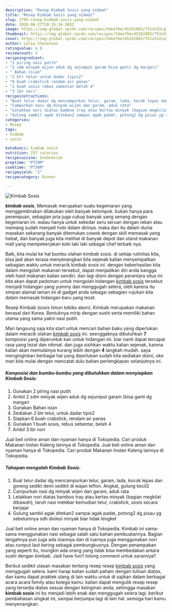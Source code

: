 ```yaml
---
description: "Resep Kimbab Sosis yang nikmat"
title: "Resep Kimbab Sosis yang nikmat"
slug: 2795-resep-kimbab-sosis-yang-nikmat
date: 2020-06-27T20:26:34.503Z
image: https://img-global.cpcdn.com/recipes/54ee76ec452b1083/751x532cq70/kimbab-sosis-foto-resep-utama.jpg
thumbnail: https://img-global.cpcdn.com/recipes/54ee76ec452b1083/751x532cq70/kimbab-sosis-foto-resep-utama.jpg
cover: https://img-global.cpcdn.com/recipes/54ee76ec452b1083/751x532cq70/kimbab-sosis-foto-resep-utama.jpg
author: Lelia Stevenson
ratingvalue: 4.9
reviewcount: 3
recipeingredient:
- "2 piring nasi putih"
- "2 sdm minyak wijen aduk dg sejumput garam bisa ganti dg margari"
- " Bahan isian"
- "2 btr telur untuk dadar tipis2"
- "6 buah crabstick rendam air panas"
- "1 buah sosis rebus sebentar belah 4"
- "3 lbr nori"
recipeinstructions:
- "Buat telur dadar dg mencampurkan telur, garam, lada, kocok lepas dan goreng sedikt demi sedikit di wajan teflon. Angkat, gulung kecil2"
- "Campurkan nasi dg minyak wijen dan garam, aduk rata"
- "Letakkan nori diatas bamboo tray atau kertas minyak (bagian megkilat dibawah), taruh nasi melebar kemudian telur, crabstick, sosis secara berjajar"
- "Gulung sambil agak ditekan2 sampai agak padat, potong2 dg pisau yg sebelumnya sdh diolesi minyak biar tidak lengket"
categories:
- Resep
tags:
- kimbab
- sosis

katakunci: kimbab sosis 
nutrition: 257 calories
recipecuisine: Indonesian
preptime: "PT29M"
cooktime: "PT36M"
recipeyield: "1"
recipecategory: Dinner

---
```



![Kimbab Sosis](https://img-global.cpcdn.com/recipes/54ee76ec452b1083/751x532cq70/kimbab-sosis-foto-resep-utama.jpg)

<b><i>kimbab sosis</i></b>, Memasak merupakan suatu kegemaran yang menggembirakan dilakukan oleh banyak kelompok. bukan hanya para perempuan, sebagian pria juga cukup banyak yang senang dengan kegemaran ini. walau hanya untuk sekedar seru seruan dengan rekan atau memang sudah menjadi hobi dalam dirinya. maka dari itu dalam dunia masakan sekarang banyak ditemukan cowok dengan skill memasak yang hebat, dan banyak juga kita melihat di banyak depot dan stand makanan mall yang mempekerjakan koki laki laki sebagai chef terbaik nya.

Baik, kita mulai ke hal bumbu olahan <i>kimbab sosis</i>. di setiap rutinitas kita, bisa jadi akan terasa menyenangkan bila sejenak kalian menyempatkan sebagian waktu untuk meracik kimbab sosis ini. dengan keberhasilan kita dalam mengolah makanan tersebut, dapat menjadikan diri anda bangga oleh hasil makanan kalian sendiri. dan lagi disini dengan perantara situs ini kita akan dapat pedoman untuk mengolah hidangan <u>kimbab sosis</u> tersebut menjadi hidangan yang yummy dan menggugah selera, oleh karena itu simpan alamat laman ini di gadget anda sebagai sebagian rujukan kita dalam memasak hidangan baru yang lezat.

Resep Kimbab (sosis timun tobiko abon). Kimbab merupakan makanan berasal dari Korea. Bentuknya mirip dengan sushi serta memiliki bahan utama yang sama yakni nasi putih.


Mari langsung saja kita start untuk mencari bahan baku yang diperlukan dalam meracik olahan <u><i>kimbab sosis</i></u> ini. seenggaknya dibutuhkan <b>7</b> komposisi yang diperuntuk kan untuk hidangan ini. biar nanti dapat tercapai rasa yang lezat dan nikmat. dan juga sisihkan waktu kalian sejenak, karena kalian akan memulainya kurang lebih dengan <b>4</b> langkah mudah. saya menginginkan berbagai hal yang diperlukan sudah kita sediakan disini, oke mari kita mulai dengan mencatat dulu bahan perlengkapan selanjutnya ini.

<!--inarticleads1-->

##### Komposisi dan bumbu-bumbu yang dibutuhkan dalam menyiapkan Kimbab Sosis:

1. Gunakan 2 piring nasi putih
1. Ambil 2 sdm minyak wijen aduk dg sejumput garam (bisa ganti dg margari
1. Gunakan  Bahan isian
1. Sediakan 2 btr telur, untuk dadar tipis2
1. Siapkan 6 buah crabstick, rendam air panas
1. Gunakan 1 buah sosis, rebus sebentar, belah 4
1. Ambil 3 lbr nori


Jual beli online aman dan nyaman hanya di Tokopedia. Cari produk Makanan Instan Kaleng lainnya di Tokopedia. Jual beli online aman dan nyaman hanya di Tokopedia. Cari produk Makanan Instan Kaleng lainnya di Tokopedia. 

<!--inarticleads2-->

##### Tahapan mengolah Kimbab Sosis:

1. Buat telur dadar dg mencampurkan telur, garam, lada, kocok lepas dan goreng sedikt demi sedikit di wajan teflon. Angkat, gulung kecil2
1. Campurkan nasi dg minyak wijen dan garam, aduk rata
1. Letakkan nori diatas bamboo tray atau kertas minyak (bagian megkilat dibawah), taruh nasi melebar kemudian telur, crabstick, sosis secara berjajar
1. Gulung sambil agak ditekan2 sampai agak padat, potong2 dg pisau yg sebelumnya sdh diolesi minyak biar tidak lengket


Jual beli online aman dan nyaman hanya di Tokopedia. Kimbab ini sama-sama menggunakan nasi sebagai salah satu bahan pembuatannya. Bagian tengahnya pun juga ada isiannya dan di luarnya juga menggunakan nori atau rumput laut kering sebagai pembungkusnya. Dengan penampakan yang seperti itu, mungkin ada orang yang tidak bisa membedakan antara sushi dengan kimbab. Jadi have fun!! tolong comment untuk sarannya!! 

Berikut sedikit ulasan masakan tentang resep resep <u>kimbab sosis</u> yang menggugah selera. kami harap kalian sudah paham dengan tulisan diatas, dan kamu dapat praktek ulang di lain waktu untuk di sajikan dalam berbagai acara acara family atau kolega kamu. kalian dapat mengulik resep resep yang tersedia diatas sesuai dengan keinginan anda, sehingga masakan <b>kimbab sosis</b> ini bs menjadi lebih enak dan menggugah selera lagi. berikut pembahasan singkat ini, sampai berjumpa lagi di lain hal. semoga hari kamu menyenangkan.
